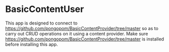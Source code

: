 # BasicContentUser
This app is designed to connect to https://github.com/pongopom/BasicContentProvider/tree/master so as to carry out CRUD operations on it using a content provider. Make sure https://github.com/pongopom/BasicContentProvider/tree/master is installed before installing this app.
